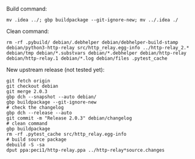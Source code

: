 Build command:

    mv .idea ../; gbp buildpackage --git-ignore-new; mv ../.idea ./

Clean command:

    rm -rf .pybuild/ debian/.debhelper debian/debhelper-build-stamp debian/python3-http-relay src/http_relay.egg-info ../http-relay_2.* debian/tmp debian/*.substvars debian/*.debhelper debian/http-relay debian/http-relay.1 debian/*.log debian/files .pytest_cache

New upstream release (not tested yet):

    git fetch origin
    git checkout debian
    git merge 2.0.3
    gbp dch --snapshot --auto debian/
    gbp buildpackage --git-ignore-new
    # check the changelog
    gbp dch --release --auto
    git commit -m "Release 2.0.3" debian/changelog
    # clean command
    gbp buildpackage
    rm -rf .pytest_cache src/http_relay.egg-info
    # build source package
    debuild -S -sa
    dput ppa:peci1/http-relay.ppa ../http-relay*source.changes